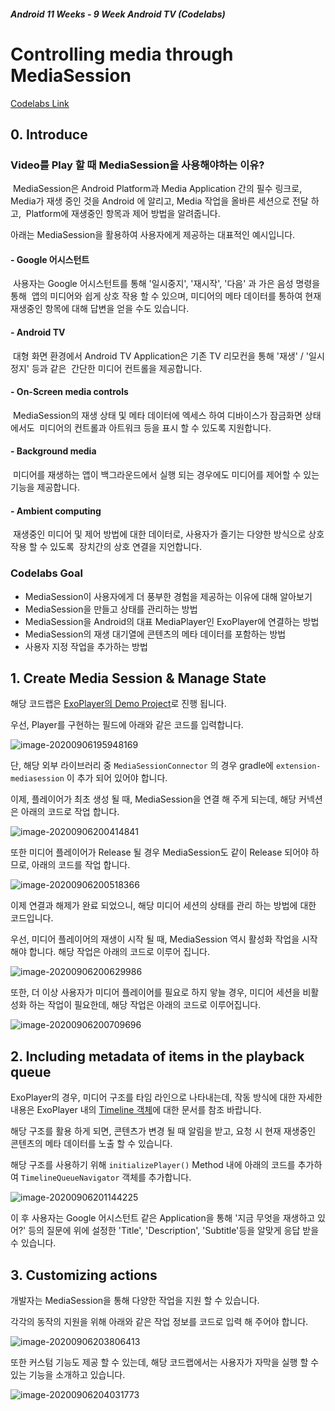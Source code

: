 ##### Android 11 Weeks - 9 Week Android TV (Codelabs)

# Controlling media through MediaSession

[Codelabs Link](https://developer.android.com/codelabs/supporting-mediasession?authuser=1&return=https%3A%2F%2Fdeveloper.android.com%2Fcourses%2Fpathways%2Fandroid-week9-android-tv%3Fauthuser%3D1%23codelab-https%3A%2F%2Fdeveloper.android.com%2Fcodelabs%2Fsupporting-mediasession#0)



## 0. Introduce

### Video를 Play 할 때 MediaSession을 사용해야하는 이유?

​	MediaSession은 Android Platform과 Media Application 간의 필수 링크로,
​	Media가 재생 중인 것을 Android 에 알리고, Media 작업을 올바른 세션으로 전달 하고, 
​	Platform에 재생중인 항목과 제어 방법을 알려줍니다.

아래는 MediaSession을 활용하여 사용자에게 제공하는 대표적인 예시입니다.

#### - Google 어시스턴트

​	사용자는 Google 어시스턴트를 통해 '일시중지', '재시작', '다음' 과 가은 음성 명령을 통해
​	앱의 미디어와 쉽게 상호 작용 할 수 있으며,
​	미디어의 메타 데이터를 통하여 현재 재생중인 항목에 대해 답변을 얻을 수도 있습니다.

#### - Android TV

​	대형 화면 환경에서 Android TV  Application은 기존 TV 리모컨을 통해 '재생' / '일시정지' 등과 같은
​	간단한 미디어 컨트롤을 제공합니다.

#### - On-Screen media controls

​	MediaSession의 재생 상태 및 메타 데이터에 엑세스 하여 디바이스가 잠금화면 상태에서도
​	미디어의 컨트롤과 아트워크 등을 표시 할 수 있도록 지원합니다.

#### - Background media

​	미디어를 재생하는 앱이 백그라운드에서 실행 되는 경우에도 미디어를 제어할 수 있는 기능을 제공합니다.

#### - Ambient computing

​	재생중인 미디어 및 제어 방법에 대한 데이터로, 사용자가 즐기는 다양한 방식으로 상호작용 할 수 있도록
​	장치간의 상호 연결을 지언합니다.



### Codelabs Goal

- MediaSession이 사용자에게 더 풍부한 경험을 제공하는 이유에 대해 알아보기
- MediaSession을 만들고 상태를 관리하는 방법
- MediaSession을 Android의 대표 MediaPlayer인 ExoPlayer에 연결하는 방법
- MediaSession의 재생 대기열에 콘텐츠의 메타 데이터를 포함하는 방법
- 사용자 지정 작업을 추가하는 방법



## 1. Create Media Session & Manage State

해당 코드랩은 [ExoPlayer의 Demo Project](https://github.com/google/ExoPlayer)로 진행 됩니다.

우선, Player를 구현하는 필드에 아래와 같은 코드를 입력합니다.

![image-20200906195948169](image-20200906195948169.png)

단, 해당 외부 라이브러리 중 `MediaSessionConnector` 의 경우 
gradle에 `extension-mediasession` 이 추가 되어 있어야 합니다.

이제, 플레이어가 최초 생성 될 때, MediaSession을 연결 해 주게 되는데,
해당 커넥션은 아래의 코드로 작업 합니다.

![image-20200906200414841](image-20200906200414841.png)

또한 미디어 플레이어가 Release 될 경우 MediaSession도 같이 Release 되어야 하므로,
아래의 코드를 작업 합니다.

![image-20200906200518366](image-20200906200518366.png)

이제 연결과 해제가 완료 되었으니,
해당 미디어 세션의 상태를 관리 하는 방법에 대한 코드입니다.

우선, 미디어 플레이어의 재생이 시작 될 때, MediaSession 역시 활성화 작업을 시작해야 합니다.
해당 작업은 아래의 코드로 이루어 집니다.

![image-20200906200629986](image-20200906200629986.png)

또한, 더 이상 사용자가 미디어 플레이어를 필요로 하지 앟늘 경우, 미디어 세션을 비활성화 하는 작업이 필요한데, 
해당 작업은 아래의 코드로 이루어집니다.

![image-20200906200709696](image-20200906200709696.png)

## 2. Including metadata of items in the playback queue

ExoPlayer의 경우, 미디어 구조를 타임 라인으로 나타내는데, 
작동 방식에 대한 자세한 내용은 ExoPlayer 내의 [Timeline 객체](https://exoplayer.dev/doc/reference/com/google/android/exoplayer2/Timeline.html)에 대한 문서를 참조 바랍니다.

해당 구조를 활용 하게 되면, 콘텐츠가 변경 될 때 알림을 받고, 
요청 시 현재 재생중인 콘텐츠의 메타 데이터를 노출 할 수 있습니다.

해당 구조를 사용하기 위해 `initializePlayer()` Method 내에 아래의 코드를 추가하여 
`TimelineQueueNavigator` 객체를 추가합니다.

![image-20200906201144225](image-20200906201144225.png)

이 후 사용자는 Google 어시스턴트 같은 Application을 통해 '지금 무엇을 재생하고 있어?' 등의 질문에 
위에 설정한 'Title', 'Description', 'Subtitle'등을 알맞게 응답 받을 수 있습니다.

## 3. Customizing actions

개발자는 MediaSession을 통해 다양한 작업을 지원 할 수 있습니다.

각각의 동작의 지원을 위해 아래와 같은 작업 정보를 코드로 입력 해 주어야 합니다.

![image-20200906203806413](image-20200906203806413.png)

또한 커스텀 기능도 제공 할 수 있는데, 해당 코드랩에서는 사용자가 자막을 실행 할 수 있는 기능을 소개하고 있습니다.

![image-20200906204031773](image-20200906204031773.png)

